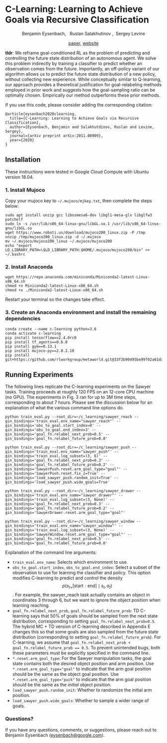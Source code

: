 # C-Learning: Learning to Achieve Goals via Recursive Classification

<p align="center"> Benjamin Eysenbach, &nbsp; Ruslan Salakhutinov ,&nbsp;  Sergey Levine </p>

<p align="center">
   <a href="https://arxiv.org/abs/2011.08909">paper</a>, <a href="https://ben-eysenbach.github.io/c_learning/">website</a>
</p>

**tldr**: We reframe goal-conditioned RL as the problem of predicting and controlling the future state distribution of an autonomous agent. We solve this problem indirectly by training a classifier to predict whether an observation comes from the future. Importantly, an off-policy variant of our algorithm allows us to predict the future state distribution of a new policy, without collecting new experience. While conceptually similar to Q-learning, our approach provides a theoretical justification for goal-relabeling methods employed in prior work and suggests how the goal-sampling ratio can be optimally chosen. Empirically our method outperforms these prior methods.


If you use this code, please consider adding the corresponding citation:

```
@article{eysenbach2020clearning,
  title={C-Learning: Learning to Achieve Goals via Recursive Classification},
  author={Eysenbach, Benjamin and Salakhutdinov, Ruslan and Levine, Sergey},
  journal={arXiv preprint arXiv:2011.08909},
  year={2020}
}

```

## Installation
These instructions were tested in Google Cloud Compute with Ubuntu version 18.04.


### 1. Install Mujoco
Copy your mujoco key to `~/.mujoco/mjkey.txt`, then complete the steps below:

```
sudo apt install unzip gcc libosmesa6-dev libgl1-mesa-glx libglfw3 patchelf
sudo ln -s /usr/lib/x86_64-linux-gnu/libGL.so.1 /usr/lib/x86_64-linux-gnu/libGL.so
wget https://www.roboti.us/download/mujoco200_linux.zip -P /tmp
unzip /tmp/mujoco200_linux.zip -d ~/.mujoco
mv ~/.mujoco/mujoco200_linux ~/.mujoco/mujoco200
echo "export LD_LIBRARY_PATH=\$LD_LIBRARY_PATH:$HOME/.mujoco/mujoco200/bin" >> ~/.bashrc
```

### 2. Install Anaconda
```
wget https://repo.anaconda.com/miniconda/Miniconda2-latest-Linux-x86_64.sh
chmod +x Miniconda2-latest-Linux-x86_64.sh
chmod +x ./Miniconda2-latest-Linux-x86_64.sh
```
Restart your terminal so the changes take effect.


### 3. Create an Anaconda environment and install the remaining dependencies
```
conda create --name c-learning python=3.6
conda activate c-learning
pip install tensorflow==2.4.0rc0
pip install tf_agents==0.6.0
pip install gym==0.13.1
pip install mujoco-py==2.0.2.10
pip install git+https://github.com/rlworkgroup/metaworld.git@33f3b90495be99f02a61da501d7d661e6bc675c5
```

## Running Experiments

The following lines replicate the C-learning experiments on the Sawyer tasks. Training proceeds at roughly 120 FPS on an 12-core CPU machine (no GPU). The experiments in Fig. 3 ran for up to 3M time steps, corresponding to about 7 hours. Please see the discussion below for an explanation of what the various command line options do.

```
python train_eval.py --root_dir=~/c_learning/sawyer_reach --gin_bindings='train_eval.env_name="sawyer_reach"' --gin_bindings='obs_to_goal.start_index=0' --gin_bindings='obs_to_goal.end_index=3' --gin_bindings='goal_fn.relabel_next_prob=0.5' --gin_bindings='goal_fn.relabel_future_prob=0.0'

python train_eval.py --root_dir=~/c_learning/sawyer_push --gin_bindings='train_eval.env_name="sawyer_push"' --gin_bindings='train_eval.log_subset=(3, 6)' --gin_bindings='goal_fn.relabel_next_prob=0.3' --gin_bindings='goal_fn.relabel_future_prob=0.2' --gin_bindings='SawyerPush.reset.arm_goal_type="goal"' --gin_bindings='SawyerPush.reset.fix_z=True' --gin_bindings='load_sawyer_push.random_init=True' --gin_bindings='load_sawyer_push.wide_goals=True'

python train_eval.py --root_dir=~/c_learning/sawyer_drawer --gin_bindings='train_eval.env_name="sawyer_drawer"' --gin_bindings='train_eval.log_subset=(3, None)' --gin_bindings='goal_fn.relabel_next_prob=0.3' --gin_bindings='goal_fn.relabel_future_prob=0.2' --gin_bindings='SawyerDrawer.reset.arm_goal_type="goal"'

python train_eval.py --root_dir=~/c_learning/sawyer_window --gin_bindings='train_eval.env_name="sawyer_window"' --gin_bindings='train_eval.log_subset=(3, None)' --gin_bindings='SawyerWindow.reset.arm_goal_type="goal"' --gin_bindings='goal_fn.relabel_next_prob=0.5' --gin_bindings='goal_fn.relabel_future_prob=0.0'
```

Explanation of the command line arguments:

  * `train_eval.env_name`: Selects which environment to use.
  * `obs_to_goal.start_index`, `obs_to_goal.end_index`: Select a subset of the observation to use for learning the classifier and policy. This option modifies C-learning to predict and control the density $$p(s_{t+}[\text{start}:\text{end}] \mid s_t, a_t)$$. For example, the sawyer_reach task actually contains an object in coordinates 3 through 6, but we want to ignore the object position when learning reaching.
  * `goal_fn.relabel_next_prob`, `goal_fn.relabel_future_prob`: TD C-learning says that 50% of goals should be sampled from the next state distribution, corresponding to setting `goal_fn.relabel_next_prob=0.5`. The hybrid MC + TD version of C-learning described in Appendix E changes this so that some goals are also sampled from the future state distribution (corresponding to setting `goal_fn.relabel_future_prob`). For C-learning, we assume that `goal_fn.relabel_next_prob + goal_fn.relabel_future_prob == 0.5`. To prevent unintended bugs, both these parameters must be explicitly specified in the command line.
  * `*.reset.arm_goal_type`: For the Sawyer manipulation tasks, the goal state contains both the desired object position and arm position. Use `*.reset.arm_goal_type="goal"` to indicate that the arm goal position should be the same as the object goal position. Use `*.reset.arm_goal_type="puck"` to indicate that the arm goal position should be the same as the *initial* object position.
  * `load_sawyer_push.random_init`: Whether to randomize the initial arm position.
  * `load_sawyer_push.wide_goals`: Whether to sample a wider range of goals.
  
### Questions?
If you have any questions, comments, or suggestions, please reach out to Benjamin Eysenbach (eysenbach@google.com).
